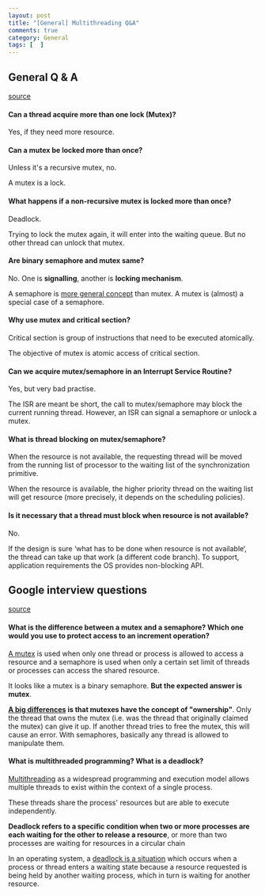 ```yaml
---
layout: post
title: "[General] Multithreading Q&A"
comments: true
category: General
tags: [  ]
---
```


## General Q & A

[source](http://www.geeksforgeeks.org/mutex-vs-semaphore/)

#### Can a thread acquire more than one lock (Mutex)?

Yes, if they need more resource.

#### Can a mutex be locked more than once?

Unless it's a recursive mutex, no. 

A mutex is a lock. 

#### What happens if a non-recursive mutex is locked more than once?

Deadlock. 

Trying to lock the mutex again, it will enter into the waiting queue. But no other thread can unlock that mutex.

#### Are binary semaphore and mutex same?

No. One is __signalling__, another is __locking mechanism__.

A semaphore is [more general concept](http://stackoverflow.com/a/2350628) than mutex. A mutex is (almost) a special case of a semaphore.

#### Why use mutex and critical section?

Critical section is group of instructions that need to be executed atomically. 

The objective of mutex is atomic access of critical section. 

#### Can we acquire mutex/semaphore in an Interrupt Service Routine?

Yes, but very bad practise.

The ISR are meant be short, the call to mutex/semaphore may block the current running thread. However, an ISR can signal a semaphore or unlock a mutex. 

#### What is thread blocking on mutex/semaphore?

When the resource is not available, the requesting thread will be moved from the running list of processor to the waiting list of the synchronization primitive. 

When the resource is available, the higher priority thread on the waiting list will get resource (more precisely, it depends on the scheduling policies).

#### Is it necessary that a thread must block when resource is not available?

No. 

If the design is sure ‘what has to be done when resource is not available‘, the thread can take up that work (a different code branch). To support, application requirements the OS provides non-blocking API.

## Google interview questions

[source](http://www.chiefdelphi.com/forums/showthread.php?p=983786)

#### What is the difference between a mutex and a semaphore? Which one would you use to protect access to an increment operation?

[A mutex](http://www.jacopretorius.net/2010/12/google-interview-questions-and-answers.html) is used when only one thread or process is allowed to access a resource and a semaphore is used when only a certain set limit of threads or processes can access the shared resource. 

It looks like a mutex is a binary semaphore. __But the expected answer is mutex__.

__[A big differences](http://www.chiefdelphi.com/forums/showthread.php?p=983786) is that mutexes have the concept of "ownership"__. Only the thread that owns the mutex (i.e. was the thread that originally claimed the mutex) can give it up. If another thread tries to free the mutex, this will cause an error. With semaphores, basically any thread is allowed to manipulate them. 

#### What is multithreaded programming? What is a deadlock? 

[Multithreading](http://www.programsquare.com/2011/05/what-is-multithreaded-programming-what.html) as a widespread programming and execution model allows multiple threads to exist within the context of a single process. 

These threads share the process' resources but are able to execute independently.

__Deadlock refers to a specific condition when two or more processes are each waiting for the other to release a resource__, or more than two processes are waiting for resources in a circular chain 

In an operating system, a [deadlock is a situation](http://en.wikipedia.org/wiki/Deadlock) which occurs when a process or thread enters a waiting state because a resource requested is being held by another waiting process, which in turn is waiting for another resource. 
